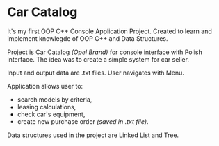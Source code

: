 # Car Catalog
It's my first OOP C++ Console Application Project.
Created to learn and implement knowlegde of OOP C++ and Data Structures.

Project is Car Catalog <i>(Opel Brand)</i> for console interface with Polish interface.
The idea was to create a simple system for car seller.

Input and output data are .txt files.
User navigates with Menu.

Application allows user to:
- search models by criteria, 
- leasing calculations,
- check car's equipment,
- create new purchase order <i>(saved in .txt file)</i>.

Data structures used in the project are Linked List and Tree.
